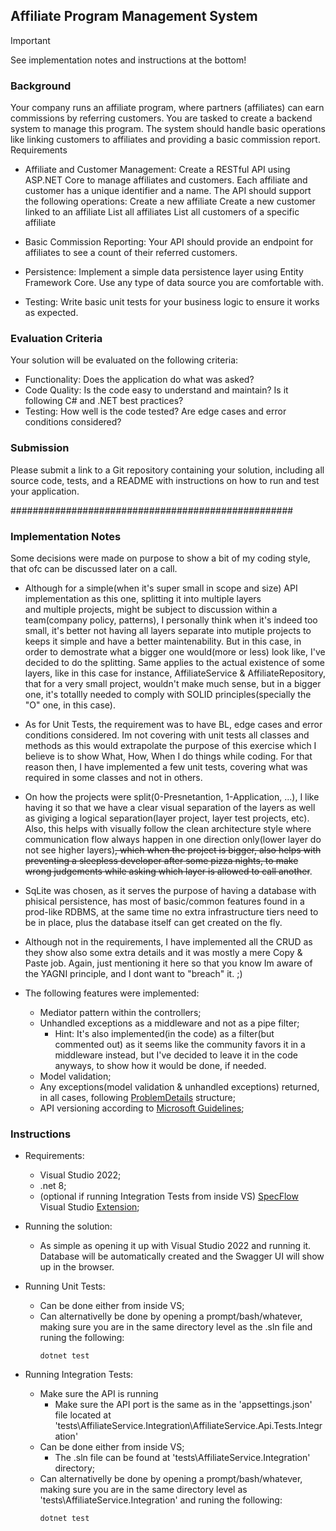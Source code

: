 ## Affiliate Program Management System


> [!IMPORTANT] 
> See implementation notes and instructions at the bottom!


### Background

Your company runs an affiliate program, where partners (affiliates) can earn commissions by referring customers. You are tasked to create a backend system to manage this program. The system should handle basic operations like linking customers to affiliates and providing a basic commission report.
Requirements

* Affiliate and Customer Management: Create a RESTful API using ASP.NET Core to manage affiliates and customers. Each affiliate and customer has a unique identifier and a name. The API should support the following operations:
        Create a new affiliate
        Create a new customer linked to an affiliate
        List all affiliates
        List all customers of a specific affiliate

* Basic Commission Reporting: Your API should provide an endpoint for affiliates to see a count of their referred customers.

* Persistence: Implement a simple data persistence layer using Entity Framework Core. Use any type of data source you are comfortable with.

* Testing: Write basic unit tests for your business logic to ensure it works as expected.

### Evaluation Criteria

Your solution will be evaluated on the following criteria:

* Functionality: Does the application do what was asked?
* Code Quality: Is the code easy to understand and maintain? Is it following C# and .NET best practices?
* Testing: How well is the code tested? Are edge cases and error conditions considered?

### Submission

Please submit a link to a Git repository containing your solution, including all source code, tests, and a README with instructions on how to run and test your application.

###################################################

### Implementation Notes

Some decisions were made on purpose to show a bit of my coding style, that ofc can be discussed later on a call.

* Although for a simple(when it's super small in scope and size) API implementation as this one, splitting it into multiple layers  
and multiple projects, might be subject to discussion within a team(company policy, patterns), I personally think when it's indeed too small, 
it's better not having all layers separate into mutiple projects to keeps it simple and have a better maintenability. But in this case, in order 
to demostrate what a bigger one would(more or less) look like, I've decided to do the splitting.
Same applies to the actual existence of some layers, like in this case for instance, AffiliateService & AffiliateRepository, that for a very small
project, wouldn't make much sense, but in a bigger one, it's totallly needed to comply with SOLID principles(specially the "O" one, in this case).

* As for Unit Tests, the requirement was to have BL, edge cases and error conditions considered. Im not covering with unit tests 
all classes and methods as this would extrapolate the purpose of this exercise which I believe is to show What, How, When I do things while coding.
For that reason then, I have implemented a few unit tests, covering what was required in some classes and not in others.

* On how the projects were split(0-Presnetantion, 1-Application, ...), I like having it so that we have a clear visual separation of the layers
as well as giviging a logical separation(layer project, layer test projects, etc). Also, this helps with visually follow the clean architecture 
style where communication flow always happen in one direction only(lower layer do not see higher layers)~~, which when the project is bigger, also 
helps with preventing a sleepless developer after some pizza nights, to make wrong judgements while asking which layer is allowed to call another~~.

* SqLite was chosen, as it serves the purpose of having a database with phisical persistence, has most of basic/common features 
found in a prod-like RDBMS, at the same time no extra infrastructure tiers need to be in place, plus the database itself can get 
created on the fly.

* Although not in the requirements, I have implemented all the CRUD as they show also some extra details and it was mostly a 
mere Copy & Paste job. 
Again, just mentioning it here so that you know Im aware of the YAGNI principle, and I dont want to "breach" it.
;)

* The following features were implemented:
    * Mediator pattern within the controllers;
    * Unhandled exceptions as a middleware and not as a pipe filter;
        * Hint: It's also implemented(in the code) as a filter(but commented out) as it seems like the community favors it in a middleware instead, 
    but I've decided to leave it in the code anyways, to show how it would be done, if needed.
    * Model validation;
    * Any exceptions(model validation & unhandled exceptions) returned, in all cases, following [ProblemDetails](https://learn.microsoft.com/en-us/aspnet/core/fundamentals/error-handling?view=aspnetcore-8.0#customize-problem-details) structure;
    * API versioning according to [Microsoft Guidelines](https://github.com/Microsoft/api-guidelines/blob/master/Guidelines.md#12-versioning);


### Instructions

* Requirements:
    * Visual Studio 2022;
    * .net 8;
    * (optional if running Integration Tests from inside VS) [SpecFlow](https://specflow.org/) Visual Studio [Extension](https://marketplace.visualstudio.com/items?itemName=TechTalkSpecFlowTeam.SpecFlowForVisualStudio2022);

* Running the solution:
    * As simple as opening it up with Visual Studio 2022 and running it. Database will be automatically created and the Swagger UI 
    will show up in the browser.

* Running Unit Tests:
    * Can be done either from inside VS;
    * Can alternativelly be done by opening a prompt/bash/whatever, making sure you are in the same directory level as the .sln file 
    and runing the following:
        ```
        dotnet test
        ```

* Running Integration Tests:
    * Make sure the API is running
        * Make sure the API port is the same as in the 'appsettings.json' file located at 'tests\AffiliateService.Integration\AffiliateService.Api.Tests.Integration'
    * Can be done either from inside VS;
        * The .sln file can be found at 'tests\AffiliateService.Integration' directory;
    * Can alternativelly be done by opening a prompt/bash/whatever, making sure you are in the same directory level as 'tests\AffiliateService.Integration'
    and runing the following:
        ```
        dotnet test
        ```
